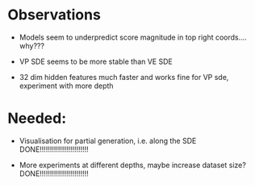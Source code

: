 # Observations
- Models seem to underpredict score magnitude in top right coords.... why???

- VP SDE seems to be more stable than VE SDE

- 32 dim hidden features much faster and works fine for VP sde, experiment with more depth



# Needed:

- Visualisation for partial generation, i.e. along the SDE
    DONE!!!!!!!!!!!!!!!!!!!!!!!!

- More experiments at different depths, maybe increase dataset size?
    DONE!!!!!!!!!!!!!!!!!!!!!!!!